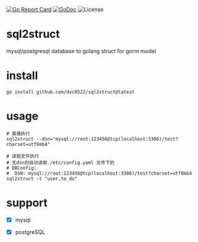 [![Go Report Card](https://goreportcard.com/badge/github.com/dxc0522/sql2struct)](https://goreportcard.com/report/github.com/dxc0522/sql2struct)
[![GoDoc](https://godoc.org/github.com/dxc0522/sql2struct?status.svg)](https://godoc.org/github.com/dxc0522/sql2struct)
![License](https://img.shields.io/badge/license-GPL-blue.svg)
# sql2struct
mysql/postgresql database to golang struct for gorm model

# install
```shell
go install github.com/dxc0522/sql2struct@latest
```

# usage
```shell
# 直接执行
sql2struct --dsn="mysql://root:123456@tcp(localhost:3306)/test?charset=utf8mb4"

# 读取文件执行
# 无dsn则自动读取./etc/config.yaml 文件下的
# DBConfig:
#  DSN: mysql://root:123456@tcp(localhost:3306)/test?charset=utf8mb4
sql2struct -t "user,to_do"
```

#  support
- [x] mysql
- [x] postgreSQL

